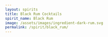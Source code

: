 ```yaml
---
layout: spirits
title: Black Rum Cocktails
spirit_name: Black Rum
image: /assets/images/ingredient-dark-rum.svg
permalink: /spirit/black_rum/
---
```

